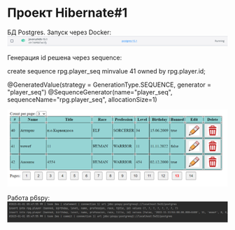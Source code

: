 # Проект Hibernate#1
БД Postgres. Запуск через Docker:
![alt text](https://github.com/Gluk87/project-hibernate-1/blob/dev/img/docker_db.png)

Генерация id решена через sequence:

create sequence rpg.player_seq
minvalue 41
owned by rpg.player.id;

@GeneratedValue(strategy = GenerationType.SEQUENCE, generator = "player_seq")
@SequenceGenerator(name="player_seq", sequenceName="rpg.player_seq", allocationSize=1)

![alt text](https://github.com/Gluk87/project-hibernate-1/blob/dev/img/create.png)

Работа p6spy:
![alt text](https://github.com/Gluk87/project-hibernate-1/blob/dev/img/p6spy.png)
